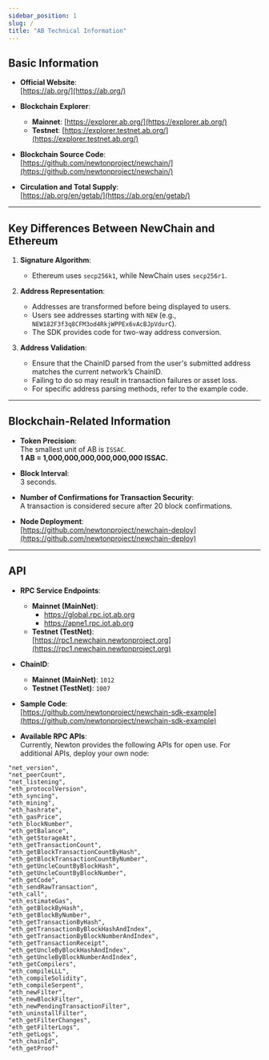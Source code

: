 ```yaml
---
sidebar_position: 1
slug: /
title: "AB Technical Information"
---
```



## Basic Information

- **Official Website**:  
  [https://ab.org/](https://ab.org/)

- **Blockchain Explorer**:  
  - **Mainnet**: [https://explorer.ab.org/](https://explorer.ab.org/)  
  - **Testnet**: [https://explorer.testnet.ab.org/](https://explorer.testnet.ab.org/)

- **Blockchain Source Code**:  
  [https://github.com/newtonproject/newchain/](https://github.com/newtonproject/newchain/)

- **Circulation and Total Supply**:  
  [https://ab.org/en/getab/](https://ab.org/en/getab/)

---

## Key Differences Between NewChain and Ethereum

1. **Signature Algorithm**:  
   - Ethereum uses `secp256k1`, while NewChain uses `secp256r1`.

2. **Address Representation**:  
   - Addresses are transformed before being displayed to users.  
   - Users see addresses starting with `NEW` (e.g., `NEW182F3f3q8CFM3od4RkjWPPEx6vAcBJpVdurC`).  
   - The SDK provides code for two-way address conversion.

3. **Address Validation**:  
   - Ensure that the ChainID parsed from the user's submitted address matches the current network’s ChainID.  
   - Failing to do so may result in transaction failures or asset loss.  
   - For specific address parsing methods, refer to the example code.

---

## Blockchain-Related Information

- **Token Precision**:  
  The smallest unit of AB is `ISSAC`.  
  **1 AB = 1,000,000,000,000,000,000 ISSAC.**

- **Block Interval**:  
  3 seconds.

- **Number of Confirmations for Transaction Security**:  
  A transaction is considered secure after 20 block confirmations.

- **Node Deployment**:  
  [https://github.com/newtonproject/newchain-deploy](https://github.com/newtonproject/newchain-deploy)

---

## API

- **RPC Service Endpoints**:
  - **Mainnet (MainNet)**:  
    - https://global.rpc.iot.ab.org
    - https://apne1.rpc.iot.ab.org
  - **Testnet (TestNet)**:  
    [https://rpc1.newchain.newtonproject.org](https://rpc1.newchain.newtonproject.org)

- **ChainID**:
  - **Mainnet (MainNet)**: `1012`
  - **Testnet (TestNet)**: `1007`

- **Sample Code**:  
  [https://github.com/newtonproject/newchain-sdk-example](https://github.com/newtonproject/newchain-sdk-example)

- **Available RPC APIs**:  
  Currently, Newton provides the following APIs for open use. For additional APIs, deploy your own node:

```plaintext
"net_version",
"net_peerCount",
"net_listening",
"eth_protocolVersion",
"eth_syncing",
"eth_mining",
"eth_hashrate",
"eth_gasPrice",
"eth_blockNumber",
"eth_getBalance",
"eth_getStorageAt",
"eth_getTransactionCount",
"eth_getBlockTransactionCountByHash",
"eth_getBlockTransactionCountByNumber",
"eth_getUncleCountByBlockHash",
"eth_getUncleCountByBlockNumber",
"eth_getCode",
"eth_sendRawTransaction",
"eth_call",
"eth_estimateGas",
"eth_getBlockByHash",
"eth_getBlockByNumber",
"eth_getTransactionByHash",
"eth_getTransactionByBlockHashAndIndex",
"eth_getTransactionByBlockNumberAndIndex",
"eth_getTransactionReceipt",
"eth_getUncleByBlockHashAndIndex",
"eth_getUncleByBlockNumberAndIndex",
"eth_getCompilers",
"eth_compileLLL",
"eth_compileSolidity",
"eth_compileSerpent",
"eth_newFilter",
"eth_newBlockFilter",
"eth_newPendingTransactionFilter",
"eth_uninstallFilter",
"eth_getFilterChanges",
"eth_getFilterLogs",
"eth_getLogs",
"eth_chainId",
"eth_getProof"